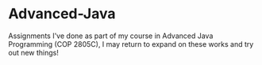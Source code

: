 # Advanced-Java
Assignments I've done as part of my course in Advanced Java Programming (COP 2805C), I may return to expand on these works and try out new things!
